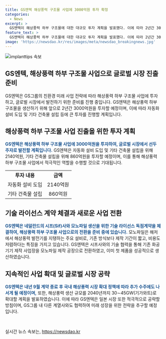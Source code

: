```yaml
---
title: GS엔텍 해상풍력 구조물 사업에 3000억원 투자 확정
categories:
  - News
excerpt: >
  GS엔텍이 해상풍력 하부 구조물에 대한 대규모 투자 계획을 발표했다. 이에 따라 2년간 3000억원을 투입하여 해상풍력 구조물 사업에 진출하고, 네덜란드의 시프(Sif)사와 기술 라이선스 독점계약을 체결했다. 이로써 GS엔텍은 해상풍력 시장에 주목하며, 향후 국내외 시장에서도 확대할 계획이다. 또한 GS그룹의 신사업 전략에 따라 친환경 미래 사업에 대한 적극적인 투자와 협력을 모색할 예정이라고 전했다.
feature_text: >
  GS엔텍이 해상풍력 하부 구조물에 대한 대규모 투자 계획을 발표했다. 이에 따라 2년간 3000억원을 투입하여 해상풍력 구조물 사업에 진출하고, 네덜란드의 시프(Sif)사와 기술 라이선스 독점계약을 체결했다. 이로써 GS엔텍은 해상풍력 시장에 주목하며, 향후 국내외 시장에서도 확대할 계획이다. 또한 GS그룹의 신사업 전략에 따라 친환경 미래 사업에 대한 적극적인 투자와 협력을 모색할 예정이라고 전했다.
image: 'https://newsdao.kr/res/images/meta/newsdao_breakingnews.jpg'
---
```


<p><img src="https://newsdao.kr/res/images/meta/newsdao_breakingnews.jpg" alt="implanttips 속보" /></p>

<h2>GS엔텍, 해상풍력 하부 구조물 사업으로 글로벌 시장 진출 준비</h2>

<p data-ke-size="size16">GS엔텍은 GS그룹의 친환경 미래 사업 전략에 따라 해상풍력 하부 구조물 사업에 투자하고, 글로벌 시장에서 발전하기 위한 준비를 진행 중입니다. GS엔텍은 해상풍력 하부 구조물을 생산하기 위해 앞으로 2년간 3000억원을 투자할 예정이며, 이에 따라 자동화 설비 도입 및 기타 건축물 설립 등에 큰 투자를 진행할 계획입니다.</p>

<h2>해상풍력 하부 구조물 사업 진출을 위한 투자 계획</h2>

<p><b><span style="color: #1a5490;">GS엔텍은 해상풍력 하부 구조물 사업에 3000억원을 투자하여, 글로벌 시장에서 선두 주자로 발전할 계획입니다.</span></b> GS엔텍은 자동화 설비 도입 및 기타 건축물 설립을 위해 2140억원, 기타 건축물 설립을 위해 860억원을 투자할 예정이며, 이를 통해 해상풍력 하부 구조물 사업에서 적극적인 역할을 수행할 것으로 기대됩니다.</p>

<table>
    <tr>
        <td style="text-align: center; height: 17px;"><b>투자 내용</b></td>
        <td style="text-align: center; height: 17px;"><b>금액</b></td>
    </tr>
    <tr>
        <td style="text-align: center; height: 17px;">자동화 설비 도입</td>
        <td style="text-align: center; height: 17px;">2140억원</td>
    </tr>
    <tr>
        <td style="text-align: center; height: 17px;">기타 건축물 설립</td>
        <td style="text-align: center; height: 17px;">860억원</td>
    </tr>
</table>

<h2>기술 라이선스 계약 체결과 새로운 사업 전환</h2>

<p><b><span style="color: #1a5490;">GS엔텍은 네덜란드의 시프(Sif)사와 모노파일 생산을 위한 기술 라이선스 독점계약을 체결하여, 해상풍력 하부 구조물 사업으로의 전환을 준비 중에 있습니다.</span></b> 모노파일은 해저에서 해상풍력 발전기를 지탱하는 주요 설비로, 기존 방식보다 제작 기간이 짧고, 비용도 저렴하다는 특징을 가지고 있습니다. GS엔텍은 시프사와의 기술 협력을 통해 기존 화공기기 제작 사업장을 모노파일 제작 공장으로 전환하였고, 이미 첫 제품을 성공적으로 생산하였습니다.</p>

<h2>지속적인 사업 확대 및 글로벌 시장 공략</h2>

<p><b><span style="color: #1a5490;">GS엔텍은 내년 9월 계약 종료 후 국내 해상풍력 시장 확대 정책에 따라 추가 수주에도 나서게 될 예정이며,</span></b> 또한, 해상풍력 생산 규모를 2040년까지 30∼45GW(기가와트)로 확대할 계획을 발표하였습니다. 이에 따라 GS엔텍은 일본 시장 또한 적극적으로 공략할 방침이며, GS그룹 내 다른 계열사와도 협력하여 미래 성장을 위한 전략을 추구할 예정입니다.</p>

<p data-ke-size="size16">&nbsp;</p>
실시간 뉴스 속보는, <a href="https://newsdao.kr" rel="dofollow">https://newsdao.kr</a>


